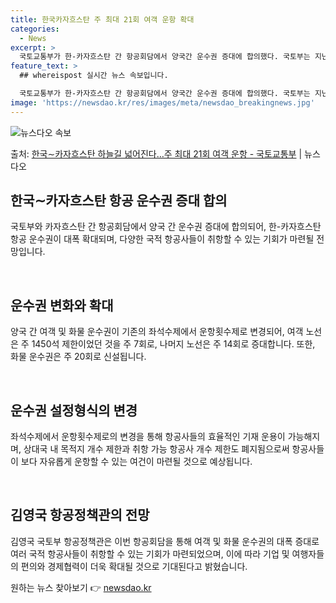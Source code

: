 ```yaml
---
title: 한국카자흐스탄 주 최대 21회 여객 운항 확대
categories:
  - News
excerpt: >
  국토교통부가 한-카자흐스탄 간 항공회담에서 양국간 운수권 증대에 합의했다. 국토부는 지난 2021일(현지시간…
feature_text: >
  ## whereispost 실시간 뉴스 속보입니다.

  국토교통부가 한-카자흐스탄 간 항공회담에서 양국간 운수권 증대에 합의했다. 국토부는 지난 2021일(현지시간…
image: 'https://newsdao.kr/res/images/meta/newsdao_breakingnews.jpg'
---
```


![뉴스다오 속보](https://newsdao.kr/res/images/meta/newsdao_breakingnews.jpg)

<p>출처: <a href="https://newsdao.kr/3404" rel="dofollow">한국∼카자흐스탄 하늘길 넓어진다…주 최대 21회 여객 운항 - 국토교통부</a> | 뉴스다오</p>

<h2 data-ke-size="size26">한국∼카자흐스탄 항공 운수권 증대 합의</h2>
국토부와 카자흐스탄 간 항공회담에서 양국 간 운수권 증대에 합의되어, 한-카자흐스탄 항공 운수권이 대폭 확대되며, 다양한 국적 항공사들이 취항할 수 있는 기회가 마련될 전망입니다.

<p data-ke-size="size16">&nbsp;</p>

<h2 data-ke-size="size24">운수권 변화와 확대</h2>
양국 간 여객 및 화물 운수권이 기존의 좌석수제에서 운항횟수제로 변경되어, 여객 노선은 주 1450석 제한이었던 것을 주 7회로, 나머지 노선은 주 14회로 증대합니다. 또한, 화물 운수권은 주 20회로 신설됩니다.

<p data-ke-size="size16">&nbsp;</p>

<h2 data-ke-size="size24">운수권 설정형식의 변경</h2>
좌석수제에서 운항횟수제로의 변경을 통해 항공사들의 효율적인 기재 운용이 가능해지며, 상대국 내 목적지 개수 제한과 취항 가능 항공사 개수 제한도 폐지됨으로써 항공사들이 보다 자유롭게 운항할 수 있는 여건이 마련될 것으로 예상됩니다.

<p data-ke-size="size16">&nbsp;</p>

<h2 data-ke-size="size24">김영국 항공정책관의 전망</h2>
김영국 국토부 항공정책관은 이번 항공회담을 통해 여객 및 화물 운수권의 대폭 증대로 여러 국적 항공사들이 취항할 수 있는 기회가 마련되었으며, 이에 따라 기업 및 여행자들의 편의와 경제협력이 더욱 확대될 것으로 기대된다고 밝혔습니다. 

원하는 뉴스 찾아보기 👉 <a href="https://newsdao.kr" rel="dofollow">newsdao.kr</a>


